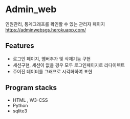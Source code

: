 # Admin_web
인원관리, 통계그래프를 확인할 수 있는 관리자 페이지   
https://adminwebsgs.herokuapp.com/

## Features
- 로그인 페이지, 멤버추가 및 삭제기능 구현
- 세션구현, 세션이 없을 경우 모두 로그인페이지로 리다이렉트
- 주어진 데이터를 그래프로 시각화하여 표현

## Program stacks
- HTML , W3-CSS
- Python
- sqlite3
